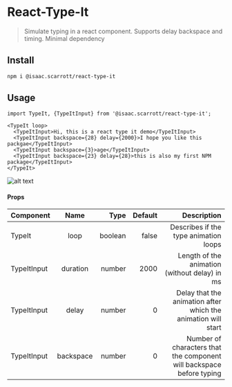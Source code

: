 # React-Type-It

> Simulate typing in a react component. Supports delay backspace and timing. Minimal dependency

## Install

```bash
npm i @isaac.scarrott/react-type-it
```

## Usage

```
import TypeIt, {TypeItInput} from '@isaac.scarrott/react-type-it';
```
```
<TypeIt loop>
  <TypeItInput>Hi, this is a react type it demo</TypeItInput>
  <TypeItInput backspace={28} delay={2000}>I hope you like this packgae</TypeItInput>
  <TypeItInput backspace={3}>age</TypeItInput>
  <TypeItInput backspace={23} delay={28}>this is also my first NPM package</TypeItInput>
</TypeIt>
```

![alt text](https://media.giphy.com/media/ZFv8Jc8cBsOpAZWGVj/giphy.gif "Logo Title Text 1")

#### Props

| Component   | Name     | Type    | Default | Description                                                        |
| ----------- |:--------:| -------:| -------:|-------------------------------------------------------------------:|
| TypeIt      | loop     | boolean | false   |Describes if the type animation loops                               |
| TypeItInput | duration | number  | 2000    |Length of the animation (without delay) in ms                       |
| TypeItInput | delay    | number  | 0       |Delay that the animation after which the animation will start       |
| TypeItInput | backspace| number  | 0       |Number of characters that the component will backspace before typing|
